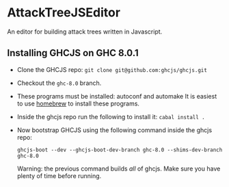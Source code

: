 # AttackTreeJSEditor
An editor for building attack trees written in Javascript.

Installing GHCJS on GHC 8.0.1
-----------------------------

- Clone the GHCJS repo: ``git clone git@github.com:ghcjs/ghcjs.git``

- Checkout the ``ghc-8.0`` branch.

- These programs must be installed: autoconf and automake
  It is easiest to use [homebrew](https://brew.sh/) to install these programs.

- Inside the ghcjs repo run the following to install it: ``cabal install .``

- Now bootstrap GHCJS using the following command inside the ghcjs repo:

  ``ghcjs-boot --dev --ghcjs-boot-dev-branch ghc-8.0 --shims-dev-branch ghc-8.0``

  Warning: the previous command builds *all* of ghcjs.  Make sure you have plenty of time before running.